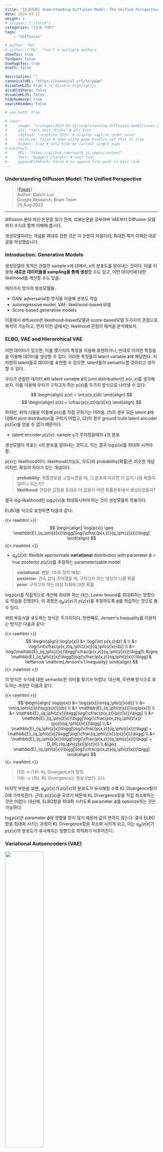 ```yaml
---
title: "[논문리뷰] Understanding Diffusion Model: The Unified Perspective"
date: 2024-03-12
weight: 1
# aliases: ["/first"]
categories: "[논문 리뷰]"
tags: 
    - "diffusion"

# author: "Me"
# author: ["Me", "You"] # multiple authors
showToc: true
TocOpen: false
UseHugoToc: true
draft: false

description: ""
canonicalURL: "https://canonical.url/to/page"
disableHLJS: true # to disable highlightjs
disableShare: false
disableHLJS: false
hideSummary: true
searchHidden: false

# use_math: true

# cover:
#     image: "</images/2024-03-12-understanding-diffusion-model/cover.png>" # image path/url
#     alt: "<alt text 텍스트>" # alt text
#     caption: "<caption 캡션>" # display caption under cover
#     relative: false # when using page bundles set this to true
#     hidden: true # only hide on current single page
# editPost:
#     URL: "https://github.com/<path_to_repo>/content"
#     Text: "Suggest Changes" # edit text
#     appendFilePath: false # to append file path to Edit link
---
```

<style>
r { color: Red }
or { color: Orange }
bl { color: Blue }
</style>

### Understanding Diffusion Model: The Unified Perspective  
> [[Paper](https://arxiv.org/abs/2208.11970)]  
> Author: Calvin Luo  
> Google Research, Brain Team  
> 25 Aug 2022
---
diffusion 분야 최신 논문을 읽기 전에, 리뷰논문을 공부하며 VAE부터 Diffusion 모델까지 수식과 함께 이해해 봅시다.  

생성모델이라는 개념을 제대로 접한 것은 이 논문이 처음이라, 최대한 제가 이해한 대로 글을 작성했습니다. 


### Introduction: Generative Models

생성모델의 목적은 관찰한 sample x에 대해서, x의 분포도를 알아내는 것이다. 이를 이용해 **새로운 데이터들을 sampling을 통해 생성**할 수도 있고, 어떤 데이터에 대한 likelihood를 계산할 수도 있음.

여러가지 방식의 생성모델들: 
- GAN: adversarial한 방식을 이용해 분포도 학습
- autoregressive model, VAE: likelihood-based 모델 
- Score-based generative models

이중에서 diffusion은 likelihood-based모델과 score-based모델 두가지의 관점으로 해석이 가능하고, 먼저 이번 글에서는 likelihood 관점의 해석을 분석해보자.  


### ELBO, VAE and Hierarchical VAE

어떤 데이터가 있으면, 이를 몇가지의 특징을 이용해 표현하거나, 반대로 이러한 특징들을 이용해 데이터를 생성할 수 있다. 이러한 특징들이 latent variable **z**에 해당한다. 저차원의 latent들로 데이터를 표현할 수 있으면, latent들이 semantic할 것이라고 생각할 수 있다. 

우리가 관찰한 데이터 **x**와 latent variable **z**의 joint distribution인 $p(x,z)$를 생각해 보자. 이를 이용해 우리가 구하고자 하는 p(x)를 두가지 방식으로 나타낼 수 있다:

$$
\begin{align}
    p(x) = \int p(x,z)dz
\end{align}
$$
$$
\begin{align}
    p(x) = \cfrac{p(x,z)}{p(z|x)}
\end{align}
$$

하지만, 위의 식들을 이용해 p(x)를 직접 구하기는 어려움. (1)의 경우 모든 latent **z**에 대해서 joint distribution을 구하기 어렵고, (2)의 경우 ground truth latent encoder $p(z|x)$를 얻을 수 없기 때문이다.  
 - latent encoder $p(z|x)$: sample x가 주어졌을때의 z의 분포  

생성모델의 목표는 x의 분포를 알아내는 것이고, 이는 결국 $\log{p(x)}$를 최대화 시켜야 함. 

p(x)는 likelihood이다. likelihood(가능도, 우도)와 probability(확률)은 비슷한 개념이지만, 확실히 차이가 있는 개념이다. 

> **probability**: 확률분포를 고정시켰을 때, 그 분포에 따르면 이 값이 나올 확률이 얼마나 되는가?  
> **likelihood**: 관찰한 값들을 토대로 이 값들이 어떤 확률분포에서 생성되었을까?
  
결국 log-likelihood인 $\log{p(x)}$을 최대화시켜야 하는 것이 생성모델의 목표이다. 

ELBO를 식으로 표현하면 다음과 같다: 

{{< rawhtml >}}
$$
\begin{align}
    \log{p(x)} \geq \mathbb{E}_{q_\phi(z|x)}\bigg[\log{\cfrac{p(x,z)}{q_\phi(z|x)}}\bigg]
\end{align}
$$
{{< /rawhtml >}}

- $q_\phi(z|x)$: flexible approximate **variational** distribution with parameter $\phi$ = true posterior $p(z|x)$를 추정하는 parameterizable model
> **variational**: 변분. (추후 정리 예정)   
> **posterior**: 관측 값이 주어졌을 때, 구하고자 하는 대상이 나올 확률   
> **prior**: 구하고자 하는 대상 자체에 대한 확률 

$\log{p(x)}$를 직접적으로 계산해 최대화 하는 대신, Lower bound를 최대화하는 방향으로 학습을 진행한다. 이 과정은 $q_\phi(z|x)$가 $p(z|x)$를 추정하도록 $\phi$를 학습하는 것으로 볼 수 있다. 

위의 부등식을 유도하는 방식은 두가지이다. 첫번째로, Jensen's Inequality를 이용하는 방식은 다음과 같다: 

{{< rawhtml >}}
$$
\begin{align}
    \log{p(x)} &= \log{\int p(x,z)dz} & \\
    &= \log{\int\cfrac{p(x,z)q_\phi(z|x)}{q_\phi(z|x)}dz} \\
    &= \log{\mathbb{E}_{q_\phi(z|x)}\bigg[\cfrac{p(x,z)}{q_\phi(z|x)}}\bigg]\\
    &\geq \mathbb{E}_{q_\phi(z|x)}\bigg[\log{\cfrac{p(x,z)}{q_\phi(z|x)}}\bigg] & \leftarrow \mathrm{Jenson's \ Inequality}
\end{align}
$$
{{< /rawhtml >}}

이 방식은 수식에 대한 semantic한 의미를 찾기가 어렵다. 대신에, 두번째 방식으로 유도하는 과정은 다음과 같다: 

{{< rawhtml >}}
$$
\begin{align}
    \log{p(x)} &= \log{p(x)}\int{q_\phi(z|x)dz} \\ 
    &= \int{q_\phi(z|x)(\log{p(x)})dz} \\ 
    &= \mathbb{E}_{q_\phi(z|x)}[\log{p(x)}] \\ 
    &= \mathbb{E}_{q_\phi(z|x)}\bigg[\log{\cfrac{p(x,z)}{p(z|x)}}\bigg] \\ 
    &= \mathbb{E}_{q_\phi(z|x)}\bigg[\log{\cfrac{p(x,z)q_\phi(z|x)}{p(z|x)q_\phi(z|x)}}\bigg] \\
    &= \mathbb{E}_{q_\phi(z|x)}\bigg[\log{\cfrac{p(x,z)}{q_\phi(z|x)}}\bigg] + \mathbb{E}_{q_\phi(z|x)}\bigg[\log{\cfrac{q_\phi(z|x)}{p(z|x)}}\bigg] \\ 
    &= \mathbb{E}_{q_\phi(z|x)}\bigg[\log{\cfrac{p(x,z)}{q_\phi(z|x)}}\bigg] + D_{KL}(q_\phi(z|x)||p(z|x)) \\ 
    &\geq \mathbb{E}_{q_\phi(z|x)}\bigg[\log{\cfrac{p(x,z)}{q_\phi(z|x)}}\bigg]
\end{align}
$$
{{< /rawhtml >}}

> (13) -> (14): KL Divergence의 정의.  
> (14) -> (15): KL Divergence는 항상 0보다 크다.  

마지막 부분을 보면, $q_\phi(z|x)$가 $p(z|x)$의 분포도가 유사해질 수록 KL Divergence항이 0에 가까워진다. 근데, $p(z|x)$을 모르기 때문에 KL Divergence항을 직접 최소화하는 것은 어렵다. 대신에, ELBO항을 최대화 시키도록 parameter $\phi$를 optimize하는 것은 가능하다. 

$\log{p(x)}$은 parameter $\phi$에 영향을 받지 않기 때문에 값이 변하지 않는다. 결국 ELBO 항을 최대화 시키는 과정이 KL Divergence항을 최소화 시키게 되고, 이는 $q_\phi(z|x)$가 $p(z|x)$의 분포도가 유사해지는 방향으로 최적화가 이루어진다. 

### Variational Autoencoders (VAE)

<img src="/images/diffusion/2024-03-12-understanding-diffusion-model/figure1.png" width="50%"/>

생성모델의 한 종류로, encoder(**$q_\phi(z|x)$**)을 통해 sample data를 latent vector로 변환하고, 이를 다시 decoder(**$p_\theta(x|z)$**)을 통해 본래의 sample data를 복원하는 과정을 통해 학습을 진행한다. 그리고 latent vector을 조절해 decoder을 거쳐 새로운 데이터를 sampling 할 수 있다. 이때, VAE는 ELBO를 직접 최대화하는 방식으로 optimize한다. ELBO항을 정리하면 다음과 같다: 

{{< rawhtml >}}
$$
\begin{align}
    \mathbb{E}_{q_\phi(z|x)}\bigg[\log{\cfrac{p(x,z)}{q_\phi(z|x)}}\bigg] &= \mathbb{E}_{q_\phi(z|x)}\bigg[\log{\cfrac{p_\theta(x|z)p(z)}{q_\phi(z|x)}}\bigg] \\ 
    &= \mathbb{E}_{q_\phi(z|x)}[\log{p_\theta(x|z)}] + \mathbb{E}_{q_\phi(z|x)}\bigg[\log{\cfrac{p(z)}{q_\phi(z|x)}}\bigg] \\ 
    &= \underbrace{\mathbb{E}_{q_\phi(z|x)}[\log{p_\theta(x|z)}]}_{\footnotesize\mathrm{reconstruction \ term}} + \underbrace{D_{KL}(q_\phi(z|x) || p(z))}_{\footnotesize\mathrm{prior \ matching \ term}} 
\end{align}
$$
{{< /rawhtml >}}

> **reconstruction term**: 식 그대로 말로 풀면, "z의 분포가 $q_\phi(z|x)$ 일때의 $p_\theta(x|z)$의 기댓값"이다. 해석해보면 latent vector z로 변환했을 때, 이 값을 이용해 다시 x가 복원이 될 확률에 대한 기댓값이다. 결국, parameter $\phi$는 latent vector z를 잘 생성하도록, parameter $\theta$는 z에서 x로 잘 복원하도록 optimize하는 항으로 볼 수 있다.  
> **prior matching term**: encoder $q_\phi(z|x)$가 latent prior $p(z)$와 얼마나 유사하냐를 의미한다. 이 항을 최소화 시키려면, $q_\phi(z|x)$가 $p(z)$의 분포와 유사하도록 optimize해야 한다. 

위 식에서 볼 수 있듯이, VAE에서는 ELBO를 최대화하는 과정은 reconstruction term을 크게 하고, prior matching term을 작게 하는 parameter $\phi$, $\theta$를 optimize하는 것과 같다. 

VAE는 일반적으로 encoder($q_\phi(z|x)$)은 multivariate Gaussian으로 모델링 하고, prior($p(z)$)은 standard multivariate Gaussian으로 선택한다. 이를 수식으로 나타내면 다음과 같다: 
{{< rawhtml >}}
$$
\begin{align}
    q_\phi(z|x) &= \mathcal{N}(\mathbf{z}; \mathbf{\mu_\phi(x)}, \mathbf{\sigma_\phi^2(x)I}) \\
    p(x) &= \mathcal{N}(z; \mathbf{0}, \mathbf{I})
\end{align}
$$
{{< /rawhtml >}}

이 수식을 이용하면 ELBO의 KL Divergence항은 직접 계산이 가능하고, reconstruction term의 경우 Monte Carlo Estimation을 이용해 계산할 수 있다. 위의 objective 식을 변경하면 다음과 같다:   
{{< rawhtml >}}
$$
\begin{align}
\begin{split}
    \argmax_{\phi, \theta}\mathbb{E}_{q_\phi(z|x)}[\log{p_\theta(x|z)}] - D_{KL}(q_\phi(z|x)\ ||\ p(z)) \\
    \approx \argmax_{\phi, \theta}\sum_{l=1}^L{\log{p_\theta(x|z^{(l)})}} - D_{KL}(q_\phi(z|x)\ ||\ p(z))
\end{split}
\end{align}
$$
{{< /rawhtml >}}  

- ${[z^{(l)}]}_{l=1}^L$: 모든 관측값 $x$에 대해서 분포 $q_\phi(z|x)$에서 sampling된 값 

그런데, 이렇게 stochastic sampling을 이용해 값을 추정하게 되면 미분 불가능하게 되어 backpropagation이 되지 않아 학습이 불가능하다. 이를 해결하기 위해 분포 $q_\phi(z|x)$를 reparameterization trick을 이용해 다음과 같이 deterministic한 함수 식으로 변경하여 사용한다:  
{{< rawhtml >}}
$$
\begin{align}
    \mathbf{z} = \mathbf{\mu_\phi(x)} + \mathbf{\sigma_\phi(x)\ \odot\ \epsilon}\quad\text{with}\  \epsilon\sim\mathcal{N}(\mathbf{\epsilon; 0, I})
\end{align}
$$
{{< /rawhtml >}}

- $\odot$: element-wise product

### Hierarchical Variational Autoencoders (HVAE)

<img src="/images/diffusion/2024-03-12-understanding-diffusion-model/figure2.png" width="80%"/>


VAE에서 확장하여 여러 단계의 latent variable을 갖는 모델이다. 이때 latent variable($z_t$)이 직전 단계의 latent($z_{t-1}$)에만 영향을 받으면 Markovian HVAE (MHVAE)라고 부른다. joint distribution과 posterior을 식으로 나타내면 다음과 같다: 
{{< rawhtml >}}
$$
\begin{align}
    p(x,z_{1:T}) &= p(z_T)p_\theta(x|z_1)\prod_{t=2}^Tp_\theta(z_{t-1}|z_t) \\
    q_\phi(z_{1:T}|x) &= q_\phi(z_1|x)\prod_{t=2}^Tq_\phi(z_t|z_{t-1})
\end{align}
$$
{{< /rawhtml >}}

그렇게 되면 ELBO는 다음과 같이 표현할 수 있다: 
{{< rawhtml >}}
$$
\begin{align}
    \log{p(x)} &= \log{\int{p(x,z_{1:T}})dz_{1:T}} \\
    &= \log{\int{\cfrac{p(x,z_{1:T})q_\phi(z_{1:T}|x)}{q_\phi(z_{1:T}|x)}dz_{1:T}}} \\
    &= \log{\mathbb{E}_{q_\phi(z_{1:T}|x)}\bigg[\cfrac{p(x,z_{1:T})}{q_\phi(z_{1:T}|x)}\bigg]} \\ &\geq \mathbb{E}_{q_\phi(z_{1:T}|x)}\bigg[\log{\cfrac{p(x,z_{1:T})}{q_\phi(z_{1:T}|x)}}\bigg] \\
\end{align}
$$
{{< /rawhtml >}}

### Variational Diffusion Models (VDM)

<img src="/images/diffusion/2024-03-12-understanding-diffusion-model/figure3.png" width="80%"/>

VDM은 위에서 설명한 Markovian HVAE에 세가지 조건이 붙은 모델이다:
- latent의 차원이 data의 차원과 같다 (=shape 같음)
- latent encoder은 linear Gaussian model이다. 
- latent encoder의 Gaussian model의 hyperparameter은 timestep $t$마다 다르며, 최종 latent인 $x_T$는 standard Gaussian분포를 따른다. 

첫번제 제약조건에서, 우리는 이제 original data와 latent를 모두 $x_t$로 표현할 수 있다. $t=0$일때 true data, $t \in [1, T]$이면 latent variable. 또한, 두번째 조건에서 각각의 Gaussian encoder의 평균($\mu_t(x_t) = \sqrt{\alpha_t}x_{t-1}$)과 표준편차($\sum_t{x_t} = (1-\alpha_t)\mathbf{I}$)를 hyperparameter로 설정하거나 learnable parameter로 설정할 수 있다. 세번째 조건에서, 마지막 latent인 $p(x_T)$가 standard Gaussian임을 확인할 수 있다. encoder와 joint distribution을 식으로 표현하면 다음과 같다: 
{{< rawhtml >}}
$$
\begin{align}
    q(x_t|x_{t-1}) &= \mathcal{N}(x_t;\sqrt{\alpha_t}x_{t-1},(1-\alpha_t)\mathbf{I}) \\
    p(x_{0:T}) &= p(x_T)\prod_{t=1}^Tp_\theta(x_{t-1}|x_t) \\
    \text{where}\nonumber \\
    p(x_T) &= \mathcal{N}(x_T;\mathbf{0, I})
\end{align}
$$
{{< /rawhtml >}}

encoder의 경우 parameter $\phi$가 더이상 없기 때문에 학습이 필요하지 않는다. sampling의 경우 Gaussian noise $p(x_T)$에서 $p_\theta(x_{t-1}|x_t)$을 이용해 denoising을 거쳐 $x_0$을 얻을 수 있다. 
HVAE와 마찬가지로, VDM도 ELBO를 최대화함으로써 모델을 최적화할 수 있다: 
{{< rawhtml >}}
$$
\begin{aligned}
    \log{p(x)} &= \log{\int{p(x_{0:T})dx_{1:T}}} \\
    &\cdots \\ 
    &= \underbrace{\mathbb{E}_{q(x_{1:T}|x_0)}[\log{p_\theta(x_0|x_1)}]}_{\footnotesize\mathrm{reconstruction \ term}} - \underbrace{\mathbb{E}_{q(x_{T-1}|x_0)}[D_{KL}(q(x_T|x_{T-1})\ ||\ p(x_T))]}_{\footnotesize\mathrm{prior \ matching \ term}} \\
    &\qquad- \sum_{t=1}^{T-1}\underbrace{\mathbb{E}_{q(x_{t-1}, x_{t+1}|x_0)}[D_{KL}(q(x_t|x_{t-1})\ ||\ p_\theta(x_t|x_{t+1}))]}_{\footnotesize\mathrm{consistency \ term}} \\
\end{aligned}
$$
{{< /rawhtml >}}  
<details>
<summary style="cursor: pointer;"> 증명) </summary>
{{< rawhtml >}}
$$
\begin{aligned}
    \log{p(x)} &= \log{\int{p(x_{0:T})dx_{1:T}}} \\
    &= \log{\int{\cfrac{p(x_{0:T})q(x_{1:T}|x_0)}{q(x_{1:T}|x_0)}dx_{1:T}}} \\
    &= \log{\mathbb{E}_{q(x_{1:T}|x_0)}\bigg[\cfrac{p(x_{0:T})}{q(x_{1:T}|x_0)}\bigg]} \\ 
    &\geq \mathbb{E}_{q(x_{1:T}|x_0)}\bigg[\log{\cfrac{p(x_{0:T})}{q(x_{1:T}|x_0)}}\bigg] \\
    &=\mathbb{E}_{q(x_{1:T}|x_0)}\bigg[\log{\cfrac{p(x_T)\prod_{t=1}^Tp_\theta(x_{t-1}|x_t)}{\prod_{t=1}^Tq(x_t|x_{t-1})}}\bigg] \\
    &= \mathbb{E}_{q(x_{1:T}|x_0)}\bigg[\log{\cfrac{p(x_T)\textcolor{red}{p_\theta(x_0|x_1)}\prod_{t=\textcolor{red}{2}}^Tp_\theta(x_{t-1}|x_t)}{\textcolor{red}{q(x_T|x_{T-1})}\prod_{t=1}^{\textcolor{red}{T-1}}q(x_t|x_{t-1})}}\bigg] \\
    &= \mathbb{E}_{q(x_{1:T}|x_0)}\bigg[\log{\cfrac{p(x_T)p_\theta(x_0|x_1)\prod_{t=1}^{T-1}p_\theta(x_{t}|x_{t+1})}{q(x_T|x_{T-1})\prod_{t=1}^{T-1}q(x_t|x_{t-1})}}\bigg] \\
    &= \mathbb{E}_{q(x_{1:T}|x_0)}\bigg[\log{\cfrac{p(x_T)p_\theta(x_0|x_1)}{q(x_T|x_{T-1})}}\bigg] + \mathbb{E}_{q(x_{1:T}|x_0)}\bigg[\log{\prod_{t=1}^{T-1}\cfrac{p_\theta(x_t|x_{t+1})}{q(x_t|x_{t-1})}}\bigg] \\
    &= \mathbb{E}_{q(x_{1:T}|x_0)}[\log{p_\theta(x_0|x_1)}] + \mathbb{E}_{q(x_{1:T}|x_0)}\bigg[\log{\cfrac{p(x_T)}{q(x_T|x_{T-1})}}\bigg] + \mathbb{E}_{q(x_{1:T}|x_0)}\bigg[\sum_{t=1}^{T-1}\log{\cfrac{p_\theta(x_t|x_{t+1})}{q(x_t|x_{t-1})}}\bigg] \\
    &= \mathbb{E}_{q(x_{1:T}|x_0)}[\log{p_\theta(x_0|x_1)}] + \mathbb{E}_{q(x_{1:T}|x_0)}\bigg[\log{\cfrac{p(x_T)}{q(x_T|x_{T-1})}}\bigg] + \sum_{t=1}^{T-1}\mathbb{E}_{q(x_{1:T}|x_0)}\bigg[\log{\cfrac{p_\theta(x_t|x_{t+1})}{q(x_t|x_{t-1})}}\bigg] \\
    &= \mathbb{E}_{q(x_{1:T}|x_0)}[\log{p_\theta(x_0|x_1)}] + \mathbb{E}_{q(x_{T-1}, x_T|x_0)}\bigg[\log{\cfrac{p(x_T)}{q(x_T|x_{T-1})}}\bigg] + \sum_{t=1}^{T-1}\mathbb{E}_{q(x_{t-1}, x_t, x_{t+1}|x_0)}\bigg[\log{\cfrac{p_\theta(x_t|x_{t+1})}{q(x_t|x_{t-1})}}\bigg] \\
    &= \underbrace{\mathbb{E}_{q(x_{1:T}|x_0)}[\log{p_\theta(x_0|x_1)}]}_{\footnotesize\mathrm{reconstruction \ term}} - \underbrace{\mathbb{E}_{q(x_{T-1}|x_0)}[D_{KL}(q(x_T|x_{T-1})\ ||\ p(x_T))]}_{\footnotesize\mathrm{prior \ matching \ term}} \\
    &\qquad- \sum_{t=1}^{T-1}\underbrace{\mathbb{E}_{q(x_{t-1}, x_{t+1}|x_0)}[D_{KL}(q(x_t|x_{t-1})\ ||\ p_\theta(x_t|x_{t+1}))]}_{\footnotesize\mathrm{consistency \ term}} \\
\end{aligned}
$$
{{< /rawhtml >}} 
</details>

> reconstruction term: 첫번째 latent decoder의 log-probability  
> prior matching term: 마지막 latent encoder와 Gaussian 분포의 유사도. parameter가 없기 때문에 학습되지 않고, optimal할 경우 이 값은 0이다.  
> consistency term: $x_{t-1}$에서의 encoder와 $x_{t+1}$에서의 decoder의 분포도가 같아지도록 학습해야 $D_{KL} \rightarrow 0$으로 수렴한다. 

<img src="/images/diffusion/2024-03-12-understanding-diffusion-model/figure3.png" width="80%"/>

consistency term을 그림으로 위와 같이 나타낼 수 있다. 핑크색 encoder와 초록색 decoder가 같은 $x_t$분포도를 가질 수 있도록 학습하는 것이 이 term을 최소화시킬 수 있다. 또한 ELBO 식 전체에서 다른 두개의 term에 비해 consistency term의 비중이 매우 크기 때문에, 이 값을 줄이는 것이 핵심이고, ELBO를 최대화 시키게 된다. 

그런데, 위와 같이 consistency term을 나타낼 경우,  